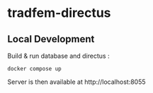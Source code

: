 # tradfem-directus

## Local Development

Build & run database and directus :

```shell
docker compose up
```

Server is then available at http://localhost:8055
